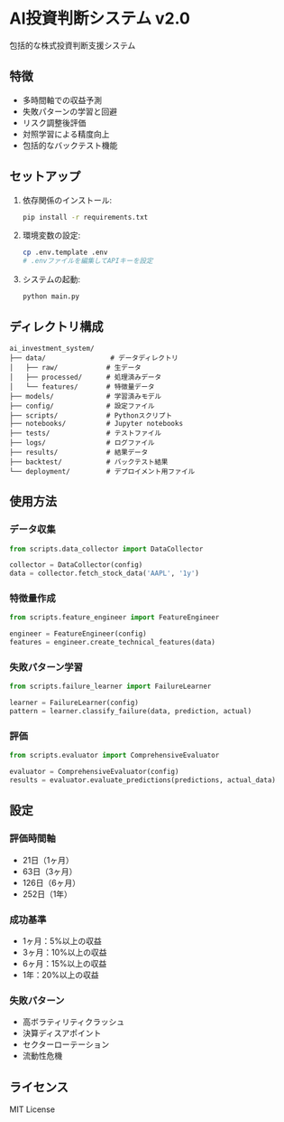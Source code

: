 # AI投資判断システム v2.0

包括的な株式投資判断支援システム

## 特徴

- 多時間軸での収益予測
- 失敗パターンの学習と回避
- リスク調整後評価
- 対照学習による精度向上
- 包括的なバックテスト機能

## セットアップ

1. 依存関係のインストール:
   ```bash
   pip install -r requirements.txt
   ```

2. 環境変数の設定:
   ```bash
   cp .env.template .env
   # .envファイルを編集してAPIキーを設定
   ```

3. システムの起動:
   ```bash
   python main.py
   ```

## ディレクトリ構成

```
ai_investment_system/
├── data/                # データディレクトリ
│   ├── raw/            # 生データ
│   ├── processed/      # 処理済みデータ
│   └── features/       # 特徴量データ
├── models/             # 学習済みモデル
├── config/             # 設定ファイル
├── scripts/            # Pythonスクリプト
├── notebooks/          # Jupyter notebooks
├── tests/              # テストファイル
├── logs/               # ログファイル
├── results/            # 結果データ
├── backtest/           # バックテスト結果
└── deployment/         # デプロイメント用ファイル
```

## 使用方法

### データ収集
```python
from scripts.data_collector import DataCollector

collector = DataCollector(config)
data = collector.fetch_stock_data('AAPL', '1y')
```

### 特徴量作成
```python
from scripts.feature_engineer import FeatureEngineer

engineer = FeatureEngineer(config)
features = engineer.create_technical_features(data)
```

### 失敗パターン学習
```python
from scripts.failure_learner import FailureLearner

learner = FailureLearner(config)
pattern = learner.classify_failure(data, prediction, actual)
```

### 評価
```python
from scripts.evaluator import ComprehensiveEvaluator

evaluator = ComprehensiveEvaluator(config)
results = evaluator.evaluate_predictions(predictions, actual_data)
```

## 設定

### 評価時間軸
- 21日（1ヶ月）
- 63日（3ヶ月）
- 126日（6ヶ月）
- 252日（1年）

### 成功基準
- 1ヶ月：5%以上の収益
- 3ヶ月：10%以上の収益
- 6ヶ月：15%以上の収益
- 1年：20%以上の収益

### 失敗パターン
- 高ボラティリティクラッシュ
- 決算ディスアポイント
- セクターローテーション
- 流動性危機

## ライセンス

MIT License
